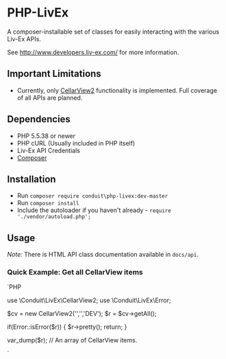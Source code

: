# PHP-LivEx

A composer-installable set of classes for easily interacting with the various Liv-Ex APIs. 

See http://www.developers.liv-ex.com/ for more information.

## Important Limitations

- Currently, only [CellarView2](https://e767cb5f8a24933f1193-10d7789927afb962c5fef2cb2f4d8412.ssl.cf3.rackcdn.com/Cellar%20View%202%20API%20Documentation_v4.pdf) functionality is implemented. Full coverage of all APIs are planned.

## Dependencies

- PHP 5.5.38 or newer
- PHP cURL (Usually included in PHP itself)
- Liv-Ex API Credentials
- [Composer](https://getcomposer.org/)

## Installation

- Run `composer require conduit\php-livex:dev-master`
- Run `composer install`
- Include the autoloader if you haven't already - `require './vendor/autoload.php';`

## Usage

*Note:* There is HTML API class documentation available in `docs/api`. 

### Quick Example: Get all CellarView items

`PHP

use \Conduit\LivEx\CellarView2;
use \Conduit\LivEx\Error;

$cv = new CellarView2('<your api key>','<your api secret>','DEV');
$r = $cv->getAll();

if(Error::isError($r)) {
  $r->pretty();
  return;
}

var_dump($r); // An array of CellarView items.

`
